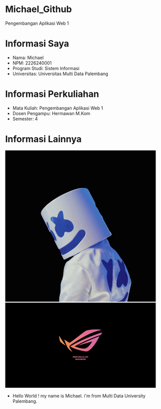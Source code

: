 # Michael_Github
 Pengembangan Aplikasi Web 1
# Informasi Saya

- Nama: Michael
- NPM: 2226240001
- Program Studi: Sistem  Informasi
- Universitas: Universitas Multi Data Palembang

# Informasi Perkuliahan

- Mata Kuliah: Pengembangan Aplikasi Web 1
- Dosen Pengampu: Hermawan M.Kom
- Semester: 4

# Informasi Lainnya
  ![GIF Example](https://github.com/michaelaero21/Michael_Github/blob/main/giphy.gif)
  ![GIF Example](https://github.com/michaelaero21/Michael_Github/blob/main/rog2.gif)
  
  - Hello World ! my name is Michael. i'm from Multi Data University Palembang.
